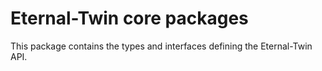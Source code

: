 # Eternal-Twin core packages

This package contains the types and interfaces defining the Eternal-Twin API.

